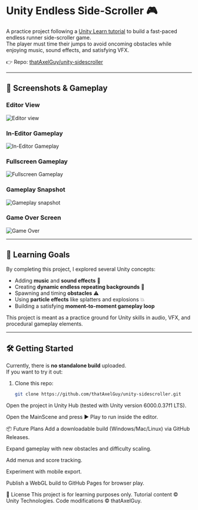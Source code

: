 # Unity Endless Side-Scroller 🎮

A practice project following a [Unity Learn tutorial](https://learn.unity.com/) to build a fast-paced endless runner side-scroller game.  
The player must time their jumps to avoid oncoming obstacles while enjoying music, sound effects, and satisfying VFX.

👉 Repo: [thatAxelGuy/unity-sidescroller](https://github.com/thatAxelGuy/unity-sidescroller)

---

## 📸 Screenshots & Gameplay

### Editor View
![Editor view](Docs/Editor.png)

### In-Editor Gameplay
![In-Editor Gameplay](Docs/InEditorGameplay.gif)

### Fullscreen Gameplay
![Fullscreen Gameplay](Docs/FullScreenGameplay.gif)

### Gameplay Snapshot
![Gameplay snapshot](Docs/Gameplay.png)

### Game Over Screen
![Game Over](Docs/GameOver.png)

---

## 🚀 Learning Goals

By completing this project, I explored several Unity concepts:

- Adding **music** and **sound effects** 🎵  
- Creating **dynamic endless repeating backgrounds** 🌄  
- Spawning and timing **obstacles** ⚠️  
- Using **particle effects** like splatters and explosions 💥  
- Building a satisfying **moment-to-moment gameplay loop**

This project is meant as a practice ground for Unity skills in audio, VFX, and procedural gameplay elements.

---

## 🛠️ Getting Started

Currently, there is **no standalone build** uploaded.  
If you want to try it out:

1. Clone this repo:
   ```bash
   git clone https://github.com/thatAxelGuy/unity-sidescroller.git
Open the project in Unity Hub (tested with Unity version 6000.0.37f1 LTS).

Open the MainScene and press ▶️ Play to run inside the editor.

📦 Future Plans
 Add a downloadable build (Windows/Mac/Linux) via GitHub Releases.

 Expand gameplay with new obstacles and difficulty scaling.

 Add menus and score tracking.

 Experiment with mobile export.

 Publish a WebGL build to GitHub Pages for browser play.

📝 License
This project is for learning purposes only.
Tutorial content © Unity Technologies.
Code modifications © thatAxelGuy.
